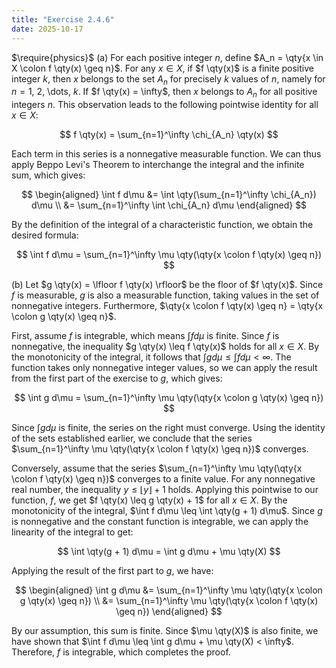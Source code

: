 ```yaml
---
title: "Exercise 2.4.6"
date: 2025-10-17
---
```

$\require{physics}$
(a) For each positive integer $n$, define $A_n = \qty{x \in X \colon f \qty(x) \geq n}$. 
For any $x \in X$, if $f \qty(x)$ is a finite positive integer $k$, then $x$ belongs to the set $A_n$ for precisely $k$ values of $n$, namely for $n = 1$, $2$, \dots, $k$. 
If $f \qty(x) = \infty$, then $x$ belongs to $A_n$ for all positive integers $n$. 
This observation leads to the following pointwise identity for all $x \in X$:

$$
  f \qty(x) = \sum_{n=1}^\infty \chi_{A_n} \qty(x)
$$

Each term in this series is a nonnegative measurable function. 
We can thus apply Beppo Levi's Theorem to interchange the integral and the infinite sum, which gives:

$$
\begin{aligned}
  \int f d\mu &= \int \qty(\sum_{n=1}^\infty \chi_{A_n}) d\mu \\
  &= \sum_{n=1}^\infty \int \chi_{A_n} d\mu
\end{aligned}
$$

By the definition of the integral of a characteristic function, we obtain the desired formula:

$$
  \int f d\mu = \sum_{n=1}^\infty \mu \qty(\qty{x \colon f \qty(x) \geq n})
$$

(b) Let $g \qty(x) = \lfloor f \qty(x) \rfloor$ be the floor of $f \qty(x)$. 
Since $f$ is measurable, $g$ is also a measurable function, taking values in the set of nonnegative integers. 
Furthermore, $\qty{x \colon f \qty(x) \geq n} = \qty{x \colon g \qty(x) \geq n}$. 

First, assume $f$ is integrable, which means $\int f d\mu$ is finite. 
Since $f$ is nonnegative, the inequality $g \qty(x) \leq f \qty(x)$ holds for all $x \in X$. 
By the monotonicity of the integral, it follows that $\int g d\mu \leq \int f d\mu < \infty$. 
The function takes only nonnegative integer values, so we can apply the result from the first part of the exercise to $g$, which gives:

$$
  \int g d\mu = \sum_{n=1}^\infty \mu \qty(\qty{x \colon g \qty(x) \geq n})
$$

Since $\int g d\mu$ is finite, the series on the right must converge. 
Using the identity of the sets established earlier, we conclude that the series $\sum_{n=1}^\infty \mu \qty(\qty{x \colon f \qty(x) \geq n})$ converges. 

Conversely, assume that the series $\sum_{n=1}^\infty \mu \qty(\qty{x \colon f \qty(x) \geq n})$ converges to a finite value. 
For any nonnegative real number, the inequality $y \leq \lfloor y \rfloor + 1$ holds. 
Applying this pointwise to our function, $f$, we get $f \qty(x) \leq g \qty(x) + 1$ for all $x \in X$. 
By the monotonicity of the integral, $\int f d\mu \leq \int \qty(g + 1) d\mu$. 
Since $g$ is nonnegative and the constant function is integrable, we can apply the linearity of the integral to get:

$$
  \int \qty(g + 1) d\mu = \int g d\mu + \mu \qty(X)
$$

Applying the result of the first part to $g$, we have:

$$
\begin{aligned}
  \int g d\mu &= \sum_{n=1}^\infty \mu \qty(\qty{x \colon g \qty(x) \geq n}) \\
  &= \sum_{n=1}^\infty \mu \qty(\qty{x \colon f \qty(x) \geq n})
\end{aligned}
$$

By our assumption, this sum is finite. 
Since $\mu \qty(X)$ is also finite, we have shown that $\int f d\mu \leq \int g d\mu + \mu \qty(X) < \infty$. 
Therefore, $f$ is integrable, which completes the proof. 
